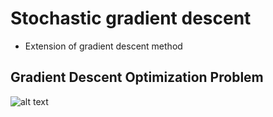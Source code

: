[logo]: "..\images\GradientDescentOptimizationProblem.png" "Logo Title Text 2"

# Stochastic gradient descent

- Extension of gradient descent method

## Gradient Descent Optimization Problem

![alt text][logo]




